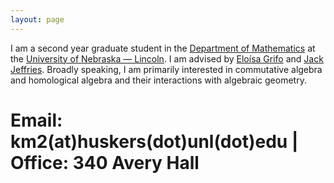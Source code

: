 ```yaml
---
layout: page
---
```


I am a second year graduate student in the [Department of Mathematics](https://math.unl.edu) at the [University of Nebraska — Lincoln](https://www.unl.edu). I am advised by [Eloísa Grifo](https://eloisagrifo.github.io) and [Jack Jeffries](https://jack-jeffries.github.io). Broadly speaking, I am primarily interested in commutative algebra and homological algebra and their interactions with algebraic geometry. 

# Email: km2(at)huskers(dot)unl(dot)edu | Office: 340 Avery Hall
